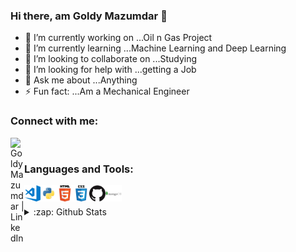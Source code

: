 ### Hi there, am Goldy Mazumdar 👋



- 🔭 I’m currently working on ...Oil n Gas Project
- 🌱 I’m currently learning ...Machine Learning and Deep Learning
- 👯 I’m looking to collaborate on ...Studying
- 🤔 I’m looking for help with ...getting a Job
- 💬 Ask me about ...Anything   
- ⚡ Fun fact: ...Am a Mechanical Engineer

### Connect with me:

[<img align="left" alt="GoldyMazumdar | LinkedIn" width="22px" src="https://cdn.jsdelivr.net/npm/simple-icons@v3/icons/linkedin.svg" />][linkedin]


<br />

### Languages and Tools:
[<img align="left" alt="Visual Studio Code" width="26px" src="https://raw.githubusercontent.com/github/explore/80688e429a7d4ef2fca1e82350fe8e3517d3494d/topics/visual-studio-code/visual-studio-code.png" />][linkedin]
[<img align="left" alt="Visual Studio Code" width="26px" src="https://raw.githubusercontent.com/github/explore/80688e429a7d4ef2fca1e82350fe8e3517d3494d/topics/python/python.png" />][linkedin]
[<img align="left" alt="HTML5" width="26px" src="https://raw.githubusercontent.com/github/explore/80688e429a7d4ef2fca1e82350fe8e3517d3494d/topics/html/html.png" />][linkedin]
[<img align="left" alt="CSS3" width="26px" src="https://raw.githubusercontent.com/github/explore/80688e429a7d4ef2fca1e82350fe8e3517d3494d/topics/css/css.png" />][linkedin]
[<img align="left" alt="GitHub" width="26px" src="https://raw.githubusercontent.com/github/explore/78df643247d429f6cc873026c0622819ad797942/topics/github/github.png" />][linkedin]
[<img align="left" alt="MongoDB" width="26px" src="https://raw.githubusercontent.com/github/explore/80688e429a7d4ef2fca1e82350fe8e3517d3494d/topics/mongodb/mongodb.png" />][linkedin]

<br />
<br />


<details>
  <summary>:zap: Github Stats</summary>

  <img align="left" alt="Goldy's Github Stats" src="https://github-readme-stats.vercel.app/api?username=goldy1987&&show_icons=true&title_color=ffffff&icon_color=bb2acf&text_color=daf7dc&bg_color=151515" />
</details>



[linkedin]: https://www.linkedin.com/in/goldy-mazmdar-3b466826/

